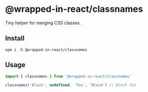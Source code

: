 # @wrapped-in-react/classnames 

Tiny helper for merging CSS classes.

## Install

```
npm i -S @wrapped-in-react/classnames
```

## Usage

```ts
import { classnames } from '@wrapped-in-react/classnames'

classnames('Block', undefined, 'foo', 'Block') // Block foo
```